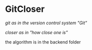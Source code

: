 # GitCloser

_git as in the version control system "Git"_

_closer as in "how close one is"_

the algorithm is in the backend folder
